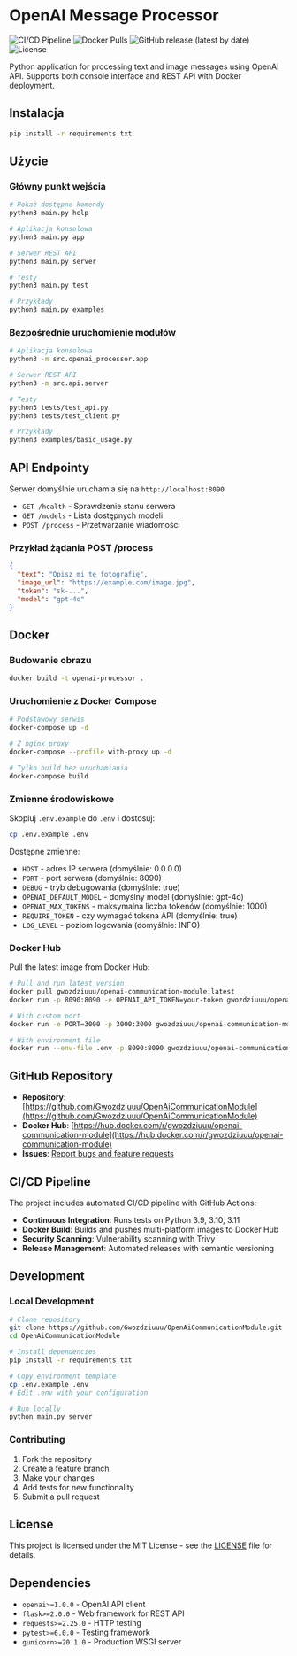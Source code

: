 # OpenAI Message Processor

![CI/CD Pipeline](https://github.com/Gwozdziuuu/OpenAiCommunicationModule/workflows/CI/CD%20Pipeline/badge.svg)
![Docker Pulls](https://img.shields.io/docker/pulls/gwozdziuuu/openai-communication-module)
![GitHub release (latest by date)](https://img.shields.io/github/v/release/Gwozdziuuu/OpenAiCommunicationModule)
![License](https://img.shields.io/github/license/Gwozdziuuu/OpenAiCommunicationModule)

Python application for processing text and image messages using OpenAI API. Supports both console interface and REST API with Docker deployment.

## Instalacja

```bash
pip install -r requirements.txt
```

## Użycie

### Główny punkt wejścia

```bash
# Pokaż dostępne komendy
python3 main.py help

# Aplikacja konsolowa
python3 main.py app

# Serwer REST API
python3 main.py server

# Testy
python3 main.py test

# Przykłady
python3 main.py examples
```

### Bezpośrednie uruchomienie modułów

```bash
# Aplikacja konsolowa
python3 -m src.openai_processor.app

# Serwer REST API
python3 -m src.api.server

# Testy
python3 tests/test_api.py
python3 tests/test_client.py

# Przykłady
python3 examples/basic_usage.py
```

## API Endpointy

Serwer domyślnie uruchamia się na `http://localhost:8090`

- `GET /health` - Sprawdzenie stanu serwera
- `GET /models` - Lista dostępnych modeli
- `POST /process` - Przetwarzanie wiadomości

### Przykład żądania POST /process

```json
{
  "text": "Opisz mi tę fotografię",
  "image_url": "https://example.com/image.jpg",
  "token": "sk-...",
  "model": "gpt-4o"
}
```

## Docker

### Budowanie obrazu

```bash
docker build -t openai-processor .
```

### Uruchomienie z Docker Compose

```bash
# Podstawowy serwis
docker-compose up -d

# Z nginx proxy
docker-compose --profile with-proxy up -d

# Tylko build bez uruchamiania
docker-compose build
```

### Zmienne środowiskowe

Skopiuj `.env.example` do `.env` i dostosuj:

```bash
cp .env.example .env
```

Dostępne zmienne:
- `HOST` - adres IP serwera (domyślnie: 0.0.0.0)
- `PORT` - port serwera (domyślnie: 8090) 
- `DEBUG` - tryb debugowania (domyślnie: true)
- `OPENAI_DEFAULT_MODEL` - domyślny model (domyślnie: gpt-4o)
- `OPENAI_MAX_TOKENS` - maksymalna liczba tokenów (domyślnie: 1000)
- `REQUIRE_TOKEN` - czy wymagać tokena API (domyślnie: true)
- `LOG_LEVEL` - poziom logowania (domyślnie: INFO)

### Docker Hub

Pull the latest image from Docker Hub:

```bash
# Pull and run latest version
docker pull gwozdziuuu/openai-communication-module:latest
docker run -p 8090:8090 -e OPENAI_API_TOKEN=your-token gwozdziuuu/openai-communication-module:latest

# With custom port
docker run -e PORT=3000 -p 3000:3000 gwozdziuuu/openai-communication-module:latest

# With environment file
docker run --env-file .env -p 8090:8090 gwozdziuuu/openai-communication-module:latest
```

## GitHub Repository

- **Repository**: [https://github.com/Gwozdziuuu/OpenAiCommunicationModule](https://github.com/Gwozdziuuu/OpenAiCommunicationModule)
- **Docker Hub**: [https://hub.docker.com/r/gwozdziuuu/openai-communication-module](https://hub.docker.com/r/gwozdziuuu/openai-communication-module)
- **Issues**: [Report bugs and feature requests](https://github.com/Gwozdziuuu/OpenAiCommunicationModule/issues)

## CI/CD Pipeline

The project includes automated CI/CD pipeline with GitHub Actions:

- **Continuous Integration**: Runs tests on Python 3.9, 3.10, 3.11
- **Docker Build**: Builds and pushes multi-platform images to Docker Hub
- **Security Scanning**: Vulnerability scanning with Trivy
- **Release Management**: Automated releases with semantic versioning

## Development

### Local Development

```bash
# Clone repository
git clone https://github.com/Gwozdziuuu/OpenAiCommunicationModule.git
cd OpenAiCommunicationModule

# Install dependencies
pip install -r requirements.txt

# Copy environment template
cp .env.example .env
# Edit .env with your configuration

# Run locally
python main.py server
```

### Contributing

1. Fork the repository
2. Create a feature branch
3. Make your changes
4. Add tests for new functionality
5. Submit a pull request

## License

This project is licensed under the MIT License - see the [LICENSE](LICENSE) file for details.

## Dependencies

- `openai>=1.0.0` - OpenAI API client
- `flask>=2.0.0` - Web framework for REST API
- `requests>=2.25.0` - HTTP testing
- `pytest>=6.0.0` - Testing framework
- `gunicorn>=20.1.0` - Production WSGI server